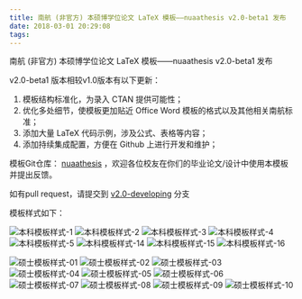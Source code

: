 ```yaml
---
title: 南航 (非官方) 本硕博学位论文 LaTeX 模板——nuaathesis v2.0-beta1 发布
date: 2018-03-01 20:29:08
tags:
---
```

南航 (非官方) 本硕博学位论文 LaTeX 模板——nuaathesis v2.0-beta1 发布

v2.0-beta1 版本相较v1.0版本有以下更新：

1. 模板结构标准化，为录入 CTAN 提供可能性；
2. 优化多处细节，使模板更加贴近 Office Word 模板的格式以及其他相关南航标准；
3. 添加大量 LaTeX 代码示例，涉及公式、表格等内容；
4. 添加持续集成配置，方便在 Github 上进行开发和维护；

模板Git仓库： [nuaathesis](https://github.com/nuaatug/nuaathesis) ，欢迎各位校友在你们的毕业论文/设计中使用本模板并提出反馈。

如有pull request，请提交到 [v2.0-developing](https://github.com/nuaatug/nuaathesis/tree/v2.0-developing) 分支

模板样式如下：

![本科模板样式-1](/images/v2.0-beta-bachelor-01.png)
![本科模板样式-2](/images/v2.0-beta-bachelor-02.png)
![本科模板样式-3](/images/v2.0-beta-bachelor-03.png)
![本科模板样式-4](/images/v2.0-beta-bachelor-04.png)
![本科模板样式-5](/images/v2.0-beta-bachelor-05.png)
![本科模板样式-14](/images/v2.0-beta-bachelor-14.png)
![本科模板样式-15](/images/v2.0-beta-bachelor-15.png)
![本科模板样式-16](/images/v2.0-beta-bachelor-16.png)

![硕士模板样式-01](/images/v2.0-beta-master-01.png)
![硕士模板样式-02](/images/v2.0-beta-master-02.png)
![硕士模板样式-03](/images/v2.0-beta-master-03.png)
![硕士模板样式-04](/images/v2.0-beta-master-04.png)
![硕士模板样式-05](/images/v2.0-beta-master-05.png)
![硕士模板样式-06](/images/v2.0-beta-master-06.png)
![硕士模板样式-07](/images/v2.0-beta-master-07.png)
![硕士模板样式-08](/images/v2.0-beta-master-08.png)
![硕士模板样式-09](/images/v2.0-beta-master-09.png)
![硕士模板样式-10](/images/v2.0-beta-master-10.png)
